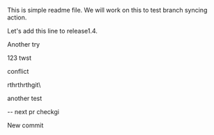 This is simple readme file.
We will work on this to test branch syncing action.


Let's add this line to release1.4.

Another try

123 twst

conflict

rthrthrthgit\


another test

-- next pr checkgi

New commit
